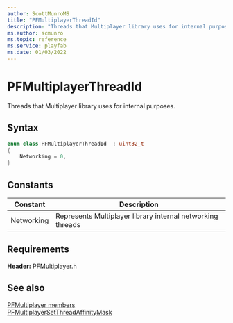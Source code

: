 ```yaml
---
author: ScottMunroMS
title: "PFMultiplayerThreadId"
description: "Threads that Multiplayer library uses for internal purposes."
ms.author: scmunro
ms.topic: reference
ms.service: playfab
ms.date: 01/03/2022
---
```


# PFMultiplayerThreadId  

Threads that Multiplayer library uses for internal purposes.    

## Syntax  
  
```cpp
enum class PFMultiplayerThreadId  : uint32_t  
{  
    Networking = 0,  
}  
```  
  
## Constants  
  
| Constant | Description |
| --- | --- |
| Networking | Represents Multiplayer library internal networking threads |  
  
  
## Requirements  
  
**Header:** PFMultiplayer.h
  
## See also  
[PFMultiplayer members](../pfmultiplayer_members.md)  
[PFMultiplayerSetThreadAffinityMask](../functions/pfmultiplayersetthreadaffinitymask.md)
  
  
